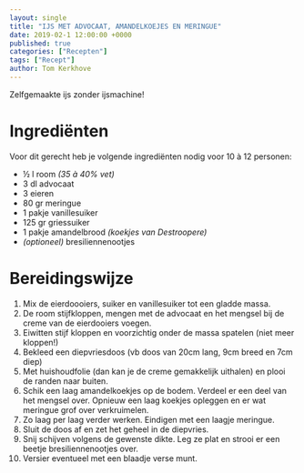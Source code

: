 ```yaml
---
layout: single
title: "IJS MET ADVOCAAT, AMANDELKOEJES EN MERINGUE"
date: 2019-02-1 12:00:00 +0000
published: true
categories: ["Recepten"]
tags: ["Recept"]
author: Tom Kerkhove
---
```


Zelfgemaakte ijs zonder ijsmachine!

# Ingrediënten
Voor dit gerecht heb je volgende ingrediënten nodig voor 10 à 12 personen:

- ½ l room _(35 à 40% vet)_
- 3 dl advocaat
- 3 eieren
- 80 gr meringue
- 1 pakje vanillesuiker
- 125 gr griessuiker
- 1 pakje amandelbrood _(koekjes van Destroopere)_
- _(optioneel)_ bresiliennenootjes


# Bereidingswijze

1. Mix de eierdoooiers, suiker en vanillesuiker tot een gladde massa.
2. De room stijfkloppen, mengen met de advocaat en het mengsel bij de creme van de eierdooiers voegen.
3. Eiwitten stijf kloppen en voorzichtig onder de massa spatelen (niet meer kloppen!)
4. Bekleed een diepvriesdoos (vb doos van 20cm lang, 9cm breed en 7cm diep)
5. Met huishoudfolie (dan kan je de creme gemakkelijk uithalen) en plooi de randen naar buiten.
6. Schik een laag amandelkoekjes op de bodem. Verdeel er een deel van het mengsel over. Opnieuw een laag koekjes opleggen en er wat meringue grof over verkruimelen.
7. Zo laag per laag verder werken. Eindigen met een laagje meringue.
8. Sluit de doos af en zet het geheel in de diepvries.
9. Snij schijven volgens de gewenste dikte. Leg ze plat en strooi er een beetje bresiliennenootjes over.
10. Versier eventueel met een blaadje verse munt.

